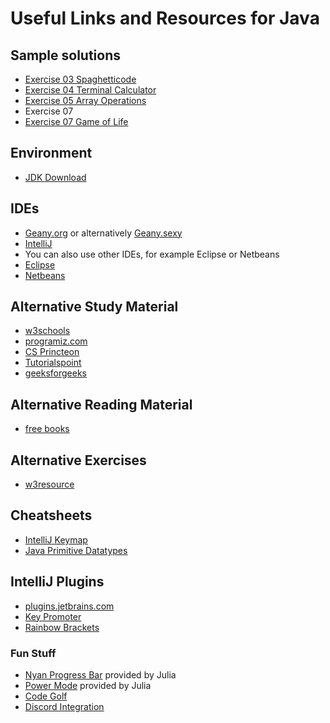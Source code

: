 # Useful Links and Resources for Java

## Sample solutions
* [Exercise 03 Spaghetticode](https://github.com/x21L/SpaghettiCode.git)
* [Exercise 04 Terminal Calculator](https://github.com/x21L/TerminalCalculator)
* [Exercise 05 Array Operations](https://github.com/x21L/ArrayOperations)
* Exercise 07
* [Exercise 07 Game of Life](https://github.com/x21L/GameOfLife)

## Environment
* [JDK Download](https://adoptopenjdk.net/)

## IDEs
* [Geany.org](https://geany.org/) or alternatively [Geany.sexy](https://geany.sexy//)
* [IntelliJ](https://www.jetbrains.com/de-de/idea/)
* You can also use other IDEs, for example Eclipse or Netbeans
* [Eclipse](https://www.eclipse.org/)
* [Netbeans](https://netbeans.org/)

## Alternative Study Material
* [w3schools](https://www.w3schools.com/java/)
* [programiz.com](https://www.programiz.com/java-programming)
* [CS Princteon](https://introcs.cs.princeton.edu/java/home/)
* [Tutorialspoint](https://www.tutorialspoint.com/java/index.htm)
* [geeksforgeeks](https://www.geeksforgeeks.org/java/)

## Alternative Reading Material
* [free books](https://github.com/EbookFoundation/free-programming-books/blob/master/free-programming-books.md)

## Alternative Exercises
* [w3resource](https://www.w3resource.com/java-exercises/)

## Cheatsheets
* [IntelliJ Keymap](https://resources.jetbrains.com/storage/products/intellij-idea/docs/IntelliJIDEA_ReferenceCard.pdf)
* [Java Primitive Datatypes](https://docs.oracle.com/javase/tutorial/java/nutsandbolts/datatypes.html)

## IntelliJ Plugins
* [plugins.jetbrains.com](https://plugins.jetbrains.com/idea_ce)
* [Key Promoter](https://plugins.jetbrains.com/plugin/9792-key-promoter-x)
* [Rainbow Brackets](https://plugins.jetbrains.com/plugin/10080-rainbow-brackets)

### Fun Stuff
* [Nyan Progress Bar](https://plugins.jetbrains.com/plugin/8575-nyan-progress-bar) provided by Julia
* [Power Mode](https://plugins.jetbrains.com/plugin/8251-power-mode-ii) provided by Julia
* [Code Golf](https://plugins.jetbrains.com/plugin/7243-intellij-code-golf)
* [Discord Integration](https://plugins.jetbrains.com/plugin/10233-discord-integration)